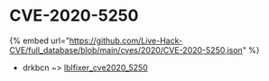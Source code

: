 # CVE-2020-5250
{% embed url="https://github.com/Live-Hack-CVE/full_database/blob/main/cves/2020/CVE-2020-5250.json" %}

* drkbcn ~> [lblfixer_cve2020_5250](https://www.alice-snow.ru/2020/database/cve-2020-5250/lblfixer_cve2020_5250-drkbcn)